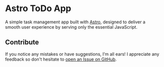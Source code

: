 # Astro ToDo App

A simple task management app built with [Astro](https://astro.build/), designed to deliver
a smooth user experience by serving only the essential JavaScript.

## Contribute

If you notice any mistakes or have suggestions, I’m all ears! I appreciate any feedback so
don't hesitate to [open an Issue on GitHub](https://github.com/pablocru/astro-todo-app/issues).
